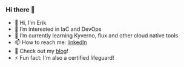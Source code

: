 ### Hi there 👋

<!--
**erisnar/erisnar** is a ✨ _special_ ✨ repository because its `README.md` (this file) appears on your GitHub profile.

Here are some ideas to get you started:

- 🔭 I’m currently working on ...
- 🌱 I’m currently learning ...
- 👯 I’m looking to collaborate on ...
- 🤔 I’m looking for help with ...
- 💬 Ask me about ...
- 📫 How to reach me: ...
- 😄 Pronouns: ...
- ⚡ Fun fact: ...
-->

- 👋 Hi, I’m Erik
- 👀 I’m interested in IaC and DevOps
- 🌱 I’m currently learning Kyverno, flux and other cloud native tools
- 📫 How to reach me: [linkedIn](https://www.linkedin.com/in/eriksna/)
- 💬 Check out my [blog](https://eriksnartland.no/)!
- ⚡ Fun fact: I'm also a certified lifeguard!
